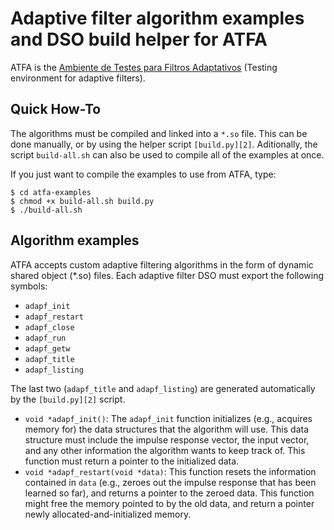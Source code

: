 
Adaptive filter algorithm examples and DSO build helper for ATFA
================================================================

ATFA is the [Ambiente de Testes para Filtros Adaptativos][1] (Testing
environment for adaptive filters).

Quick How-To
------------

The algorithms must be compiled and linked into a `*.so` file. This can
be done manually, or by using the helper script `[build.py][2]`. 
Aditionally, the script `build-all.sh` can also be used to compile all
of the examples at once.

If you just want to compile the examples to use from ATFA, type:

    $ cd atfa-examples
    $ chmod +x build-all.sh build.py
    $ ./build-all.sh

Algorithm examples
------------------

ATFA accepts custom adaptive filtering algorithms in the form of dynamic
shared object (*.so) files. Each adaptive filter DSO must export the
following symbols:

* `adapf_init`
* `adapf_restart`
* `adapf_close`
* `adapf_run`
* `adapf_getw`
* `adapf_title`
* `adapf_listing`

The last two (`adapf_title` and `adapf_listing`) are generated
automatically by the `[build.py][2]` script.

* `void *adapf_init()`: The `adapf_init` function initializes (e.g.,
  acquires memory for) the data structures that the algorithm will use.
  This data structure must include the impulse response vector, the
  input vector, and any other information the algorithm wants to keep
  track of. This function must return a pointer to the initialized data.
* `void *adapf_restart(void *data)`: This function resets the
  information contained in `data` (e.g., zeroes out the impulse response
  that has been learned so far), and returns a pointer to the zeroed
  data. This function might free the memory pointed to by the old data,
  and return a pointer newly allocated-and-initialized memory.

[1]: https://github.com/fofoni/atfa
